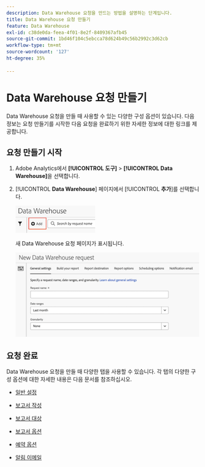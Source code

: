 ```yaml
---
description: Data Warehouse 요청을 만드는 방법을 설명하는 단계입니다.
title: Data Warehouse 요청 만들기
feature: Data Warehouse
exl-id: c38de0da-feea-4f01-8e2f-8409367afb45
source-git-commit: 1bd46f104c5ebcca78d624b49c56b2992c3d62cb
workflow-type: tm+mt
source-wordcount: '127'
ht-degree: 35%

---
```


# Data Warehouse 요청 만들기

Data Warehouse 요청을 만들 때 사용할 수 있는 다양한 구성 옵션이 있습니다. 다음 정보는 요청 만들기를 시작한 다음 요청을 완료하기 위한 자세한 정보에 대한 링크를 제공합니다.

## 요청 만들기 시작

1. Adobe Analytics에서 **[!UICONTROL 도구]** > **[!UICONTROL Data Warehouse]**&#x200B;을 선택합니다.

1. [!UICONTROL **Data Warehouse**] 페이지에서 [!UICONTROL **추가**]&#x200B;를 선택합니다.

   ![요청을 추가하는 단추](assets/dw-add-request.png)

   새 Data Warehouse 요청 페이지가 표시됩니다.

   ![일반 설정 탭](assets/dw-general-settings.png)

## 요청 완료

Data Warehouse 요청을 만들 때 다양한 탭을 사용할 수 있습니다. 각 탭의 다양한 구성 옵션에 대한 자세한 내용은 다음 문서를 참조하십시오.

* [일반 설정](/help/export/data-warehouse/create-request/dw-general-settings.md)

* [보고서 작성](/help/export/data-warehouse/create-request/dw-request-build-report.md)

* [보고서 대상](/help/export/data-warehouse/create-request/dw-request-report-destinations.md)

* [보고서 옵션](/help/export/data-warehouse/create-request/dw-request-report-options.md)

* [예약 옵션](/help/export/data-warehouse/create-request/dw-request-scheduling.md)

* [알림 이메일](/help/export/data-warehouse/create-request/dw-request-email.md)
